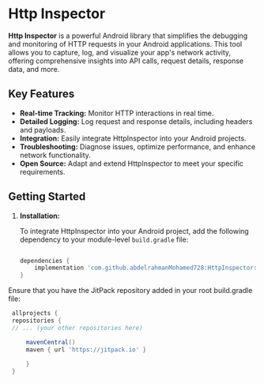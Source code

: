 # Http Inspector

**Http Inspector** is a powerful Android library that simplifies the debugging and monitoring of
HTTP requests in your Android applications. This tool allows you to capture, log, and visualize your
app's network activity, offering comprehensive insights into API calls, request details, response
data, and more.

## Key Features

- **Real-time Tracking:** Monitor HTTP interactions in real time.
- **Detailed Logging:** Log request and response details, including headers and payloads.
- **Integration:** Easily integrate HttpInspector into your Android projects.
- **Troubleshooting:** Diagnose issues, optimize performance, and enhance network functionality.
- **Open Source:** Adapt and extend HttpInspector to meet your specific requirements.

## Getting Started

1. **Installation:**

   To integrate HttpInspector into your Android project, add the following dependency to your
   module-level `build.gradle` file:

   ```gradle s

   dependencies {
       implementation 'com.github.abdelrahmanMohamed728:HttpInspector:version'
   } 

   
  Ensure that you have the JitPack repository added in your root build.gradle file:

   ```gradle s
    allprojects {
    repositories {
    // ... (your other repositories here)

        mavenCentral()
        maven { url 'https://jitpack.io' }
    
        }
    }